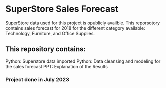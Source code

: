 # SuperStore Sales Forecast
SuperStore data used for this project is opublicly availble. 
This reporsotory contains sales forecast for 2018 for the different category available: Technology, Furniture, and Office Supplies.

## This repository contains:
Python: Superstore data imported 
Python: Data cleansing and modeling for the sales forecast
PPT: Explanation of the Results

### Project done in July 2023 

